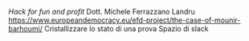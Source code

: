 *Hack for fun and profit*
Dott. Michele Ferrazzano
Landru
https://www.europeandemocracy.eu/efd-project/the-case-of-mounir-barhoumi/
Cristallizzare lo stato di una prova
Spazio di slack
